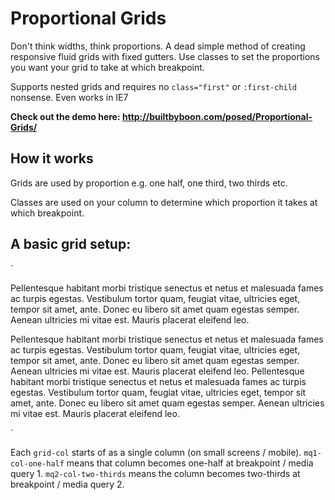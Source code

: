 # Proportional Grids

Don't think widths, think proportions. A dead simple method of creating responsive fluid grids with fixed gutters. Use classes to set the proportions you want your grid to take at which breakpoint.

Supports nested grids and requires no `class="first"` or `:first-child` nonsense. Even works in IE7

**Check out the demo here: http://builtbyboon.com/posed/Proportional-Grids/**

## How it works

Grids are used by proportion e.g. one half, one third, two thirds etc.

Classes are used on your column to determine which proportion it takes at which breakpoint.

## A basic grid setup: ##

`<div class="grid-wrap">
    <div class="grid-col mq1-col-one-half mq2-col-two-thirds">
        <p>Pellentesque habitant morbi tristique senectus et netus et malesuada fames ac turpis egestas. Vestibulum tortor quam, feugiat vitae, ultricies eget, tempor sit amet, ante. Donec eu libero sit amet quam egestas semper. Aenean ultricies mi vitae est. Mauris placerat eleifend leo.</p>
    </div>
    <div class="grid-col mq1-col-one-half mq2-col-one-third">
        <p>Pellentesque habitant morbi tristique senectus et netus et malesuada fames ac turpis egestas. Vestibulum tortor quam, feugiat vitae, ultricies eget, tempor sit amet, ante. Donec eu libero sit amet quam egestas semper. Aenean ultricies mi vitae est. Mauris placerat eleifend leo. Pellentesque habitant morbi tristique senectus et netus et malesuada fames ac turpis egestas. Vestibulum tortor quam, feugiat vitae, ultricies eget, tempor sit amet, ante. Donec eu libero sit amet quam egestas semper. Aenean ultricies mi vitae est. Mauris placerat eleifend leo.</p>
    </div>
</div>`

Each `grid-col` starts of as a single column (on small screens / mobile). `mq1-col-one-half` means that column becomes one-half at breakpoint / media query 1. `mq2-col-two-thirds` means the column becomes two-thirds at breakpoint / media query 2.

